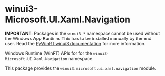 <!-- warning: Please don't edit this file. It was automatically generated. -->

# winui3-Microsoft.UI.Xaml.Navigation

**IMPORTANT**: Packages in the `winui3-*` namespace cannot be used without the
Windows App Runtime. This has to be installed manually by the end user. Read the
[PyWinRT winui3 documentation](https://pywinrt.readthedocs.io/en/latest/api/winui3/index.html)
for more information.

Windows Runtime (WinRT) APIs for for the `winui3-Microsoft.UI.Xaml.Navigation` namespace.

This package provides the `winui3.microsoft.ui.xaml.navigation` module.
